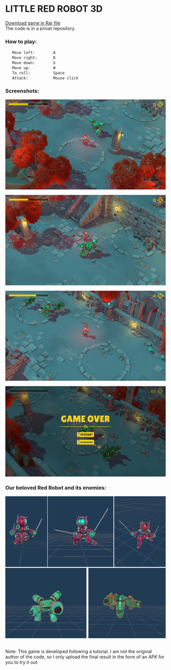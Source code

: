 # LITTLE RED ROBOT 3D
[Download game in Rar file](https://github.com/DamianPyCoder/Unity__Games__x6/tree/main/red_robot_executable)  
The code is in a privat repository.

### How to play:
```
   Move left:        A
   Move right:       D
   Move down:        S
   Move up:          W
   To roll:          Space
   Attack:           Mouse click
```



### Screenshots:
![](https://github.com/DamianPyCoder/Game___Unity___RedRobot/blob/main/picts/robot2.png)

![](https://github.com/DamianPyCoder/Game___Unity___RedRobot/blob/main/picts/robot3.png)

![](https://github.com/DamianPyCoder/Game___Unity___RedRobot/blob/main/picts/robot4.png)

![](https://github.com/DamianPyCoder/Game___Unity___RedRobot/blob/main/picts/robot6.png)  


### Our beloved Red Robot and its enemies:
![](https://github.com/DamianPyCoder/Game___Unity___RedRobot/blob/main/picts/prota.png)
![](https://github.com/DamianPyCoder/Game___Unity___RedRobot/blob/main/picts/enemy.png)  


## 

Note: This game is developed following a tutorial. I am not the original author of the code, so I only upload the final result in the form of an APK for you to try it out.
